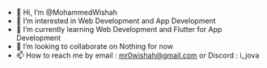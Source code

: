 - 👋 Hi, I’m @MohammedWishah
- 👀 I’m interested in Web Development and App Development  
- 🌱 I’m currently learning Web Development and Flutter for App Development
- 💞️ I’m looking to collaborate on Nothing for now
- 📫 How to reach me by email : mr0wishah@gmail.com or Discord : i_jova

<!---
MohammedWishah/MohammedWishah is a ✨ special ✨ repository because its `README.md` (this file) appears on your GitHub profile.
You can click the Preview link to take a look at your changes.
--->
